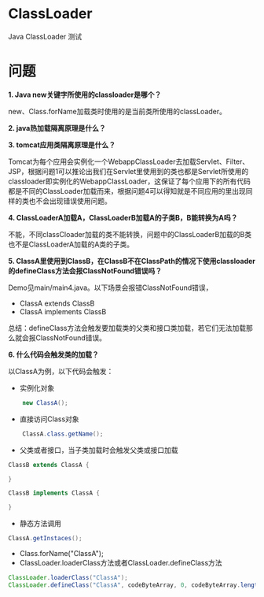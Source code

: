 # ClassLoader

Java ClassLoader 测试

# 问题
**1. Java new关键字所使用的classloader是哪个？**

new、Class.forName加载类时使用的是当前类所使用的classLoader。

**2. java热加载隔离原理是什么？**


**3. tomcat应用类隔离原理是什么？**

Tomcat为每个应用会实例化一个WebappClassLoader去加载Servlet、Filter、JSP，根据问题1可以推论出我们在Servlet里使用到的类也都是Servlet所使用的classloader即实例化的WebappClassLoader，这保证了每个应用下的所有代码都是不同的ClassLoader加载而来，根据问题4可以得知就是不同应用的里出现同样的类也不会出现错误使用问题。

**4. ClassLoaderA加载A，ClassLoaderB加载A的子类B，B能转换为A吗？**

不能，不同classCloader加载的类不能转换，问题中的ClassLoaderB加载的B类也不是ClassLoaderA加载的A类的子类。

**5. ClassA里使用到ClassB，在ClassB不在ClassPath的情况下使用classloader的defineClass方法会报ClassNotFound错误吗？**

Demo见main/main4.java。以下场景会报错ClassNotFound错误，

- ClassA extends ClassB
- ClassA implements ClassB

 总结：defineClass方法会触发要加载类的父类和接口类加载，若它们无法加载那么就会报ClassNotFound错误。

**6. 什么代码会触发类的加载？**
 
以ClassA为例，以下代码会触发：

- 实例化对象
```java
    new ClassA();
```
- 直接访问Class对象
```java
    ClassA.class.getName();
```
- 父类或者接口，当子类加载时会触发父类或接口加载
```java
ClassB extends ClassA {

}

ClassB implements ClassA {

}
```
- 静态方法调用
```java
ClassA.getInstaces();
```
- Class.forName("ClassA");
- ClassLoader.loaderClass方法或者ClassLoader.defineClass方法
```java
ClassLoader.loaderClass("ClassA");
ClassLoader.defineClass("ClassA", codeByteArray, 0, codeByteArray.length);
```